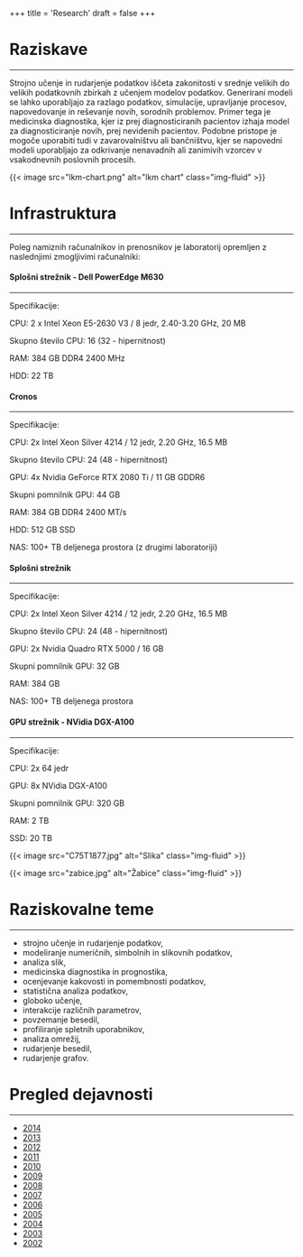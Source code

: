 +++
title = 'Research'
draft = false
+++

# Raziskave

---

Strojno učenje in rudarjenje podatkov iščeta zakonitosti v srednje velikih do velikih podatkovnih zbirkah z učenjem modelov podatkov. Generirani modeli se lahko uporabljajo za razlago podatkov, simulacije, upravljanje procesov, napovedovanje in reševanje novih, sorodnih problemov. Primer tega je medicinska diagnostika, kjer iz prej diagnosticiranih pacientov izhaja model za diagnosticiranje novih, prej nevidenih pacientov. Podobne pristope je mogoče uporabiti tudi v zavarovalništvu ali bančništvu, kjer se napovedni modeli uporabljajo za odkrivanje nenavadnih ali zanimivih vzorcev v vsakodnevnih poslovnih procesih.

{{< image src="lkm-chart.png" alt="lkm chart" class="img-fluid"  >}}

# Infrastruktura

---

Poleg namiznih računalnikov in prenosnikov je laboratorij opremljen z naslednjimi zmogljivimi računalniki:

#### Splošni strežnik - Dell PowerEdge M630

---

Specifikacije:

CPU: 2 x Intel Xeon E5-2630 V3 / 8 jedr, 2.40-3.20 GHz, 20 MB

Skupno število CPU: 16 (32 - hipernitnost)

RAM: 384 GB DDR4 2400 MHz

HDD: 22 TB

#### Cronos

---

Specifikacije:

CPU: 2x Intel Xeon Silver 4214 / 12 jedr, 2.20 GHz, 16.5 MB

Skupno število CPU: 24 (48 - hipernitnost)

GPU: 4x Nvidia GeForce RTX 2080 Ti / 11 GB GDDR6

Skupni pomnilnik GPU: 44 GB

RAM: 384 GB DDR4 2400 MT/s

HDD: 512 GB SSD

NAS: 100+ TB deljenega prostora (z drugimi laboratoriji)

#### Splošni strežnik

---

Specifikacije:

CPU: 2x Intel Xeon Silver 4214 / 12 jedr, 2.20 GHz, 16.5 MB

Skupno število CPU: 24 (48 - hipernitnost)

GPU: 2x Nvidia Quadro RTX 5000 / 16 GB

Skupni pomnilnik GPU: 32 GB

RAM: 384 GB

NAS: 100+ TB deljenega prostora

#### GPU strežnik - NVidia DGX-A100

---

Specifikacije:

CPU: 2x 64 jedr

GPU: 8x NVidia DGX-A100

Skupni pomnilnik GPU: 320 GB

RAM: 2 TB

SSD: 20 TB

{{< image src="C75T1877.jpg" alt="Slika" class="img-fluid"  >}}

{{< image src="zabice.jpg" alt="Žabice" class="img-fluid" >}}

# Raziskovalne teme

---

- strojno učenje in rudarjenje podatkov,
- modeliranje numeričnih, simbolnih in slikovnih podatkov,
- analiza slik,
- medicinska diagnostika in prognostika,
- ocenjevanje kakovosti in pomembnosti podatkov,
- statistična analiza podatkov,
- globoko učenje,
- interakcije različnih parametrov,
- povzemanje besedil,
- profiliranje spletnih uporabnikov,
- analiza omrežij,
- rudarjenje besedil,
- rudarjenje grafov.

# Pregled dejavnosti

---

- [2014](../../../uploads/LKM%20Survey%20of%20activities%202014.pdf)
- [2013](../../../uploads/LKM%20Survey%20of%20activities%202013.pdf)
- [2012](../../../uploads/LKM%20Survey%20of%20activities%202012.pdf)
- [2011](../../../uploads/LKM%20Survey%20of%20activities%202011.pdf)
- [2010](../../../uploads/LKM%20Survey%20of%20activities%202010.pdf)
- [2009](../../../uploads/LKM%20Survey%20of%20activities%202009.pdf)
- [2008](../../../uploads/LKM%20Survey%20of%20activities%202008.pdf)
- [2007](../../../uploads/LKM%20Survey%20of%20activities%202007.pdf)
- [2006](../../../uploads/LKM%20Survey%20of%20activities%202006.pdf)
- [2005](../../../uploads/LKM%20Survey%20of%20activities%202005.pdf)
- [2004](../../../uploads/LKM%20Survey%20of%20activities%202004.pdf)
- [2003](../../../uploads/LKM%20Survey%20of%20activities%202003.pdf)
- [2002](../../../uploads/LKM%20Survey%20of%20activities%202002.pdf)
